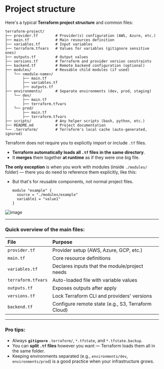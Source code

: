 # Project structure

Here's a typical **Terraform project structure** and common files:

```
terraform-project/
├── provider.tf        # Provider(s) configuration (AWS, Azure, etc.)
├── main.tf            # Main resources definition
├── variables.tf       # Input variables
├── terraform.tfvars   # Values for variables (gitignore sensitive ones)
├── outputs.tf         # Output values
├── versions.tf        # Terraform and provider version constraints
├── backend.tf         # Remote backend configuration (optional)
├── modules/           # Reusable child modules (if used)
│   └── <module-name>/
│       ├── main.tf
│       ├── variables.tf
│       ├── outputs.tf
├── environments/      # Separate environments (dev, prod, staging)
│   └── dev/
│       ├── main.tf
│       ├── terraform.tfvars
│   └── prod/
│       ├── main.tf
│       ├── terraform.tfvars
├── scripts/           # Any helper scripts (bash, python, etc.)
├── README.md          # Project documentation
└── .terraform/        # Terraform's local cache (auto-generated, ignored)
```

Terraform does not require you to explicitly import or include `.tf` files.
- **Terraform automatically loads all `.tf` files** **in the same directory**.
- It **merges** them together **at runtime** as if they were one big file.

**The only exception** is when you work with modules (inside `./modules/` folder) — there you do need to reference them explicitly, like this:
- But that's for reusable components, not normal project files.
  ```hcl
  module "example" {
    source = "./modules/example"
    variable1 = "value1"
  }
  ```

![image](https://github.com/user-attachments/assets/6937ee21-0176-4149-868a-9902a66bd2b8)

---

### Quick overview of the **main files**:

| File | Purpose |
|:-----|:--------|
| `provider.tf` | Provider setup (AWS, Azure, GCP, etc.) |
| `main.tf` | Core resource definitions |
| `variables.tf` | Declares inputs that the module/project needs |
| `terraform.tfvars` | Auto-loaded file with variable values |
| `outputs.tf` | Exposes outputs after apply |
| `versions.tf` | Lock Terraform CLI and providers' versions |
| `backend.tf` | Configure remote state (e.g., S3, Terraform Cloud) |

---

### Pro tips:
- Always **`gitignore`** `.terraform/`, `*.tfstate`, and `*.tfstate.backup`.
- You can **split `.tf` files** however you want — Terraform loads them all in the same folder.
- Keeping environments separated (e.g., `environments/dev`, `environments/prod`) is a good practice when your infrastructure grows.
